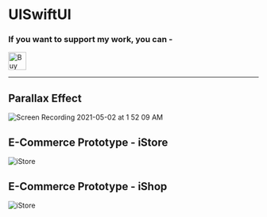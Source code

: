 # UISwiftUI


### If you want to support my work, you can -

<a href='https://ko-fi.com/E1E74CUIB' target='_blank'><img height='36' style='border:0px;height:36px;' src='https://cdn.ko-fi.com/cdn/kofi2.png?v=2' border='0' alt='Buy Me a Coffee at ko-fi.com' /></a>

---
## Parallax Effect
![Screen Recording 2021-05-02 at 1 52 09 AM](https://user-images.githubusercontent.com/44797746/116793579-57ad2900-aae9-11eb-8818-302fc30f1d70.gif)

## E-Commerce Prototype - iStore
![iStore](https://user-images.githubusercontent.com/44797746/116683135-001b9a00-a9d1-11eb-87da-a8e63db10b84.gif)

## E-Commerce Prototype - iShop
![iStore](https://user-images.githubusercontent.com/44797746/116682287-e463c400-a9cf-11eb-99f8-14deb24c6560.gif)


